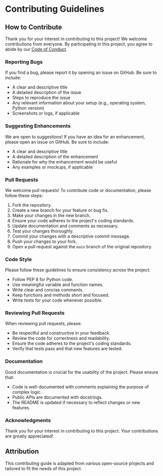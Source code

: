 # Contributing Guidelines

## How to Contribute

Thank you for your interest in contributing to this project! We welcome contributions from everyone. By participating in this project, you agree to abide by our [Code of Conduct](CODE_OF_CONDUCT.md).

### Reporting Bugs

If you find a bug, please report it by opening an issue on GitHub. Be sure to include:

- A clear and descriptive title
- A detailed description of the issue
- Steps to reproduce the issue
- Any relevant information about your setup (e.g., operating system, Python version)
- Screenshots or logs, if applicable

### Suggesting Enhancements

We are open to suggestions! If you have an idea for an enhancement, please open an issue on GitHub. Be sure to include:

- A clear and descriptive title
- A detailed description of the enhancement
- Rationale for why the enhancement would be useful
- Any examples or mockups, if applicable

### Pull Requests

We welcome pull requests! To contribute code or documentation, please follow these steps:

1. Fork the repository.
2. Create a new branch for your feature or bug fix.
3. Make your changes in the new branch.
4. Ensure your code adheres to the project's coding standards.
5. Update documentation and comments as necessary.
6. Test your changes thoroughly.
7. Commit your changes with a descriptive commit message.
8. Push your changes to your fork.
9. Open a pull request against the `main` branch of the original repository.

### Code Style

Please follow these guidelines to ensure consistency across the project:

- Follow PEP 8 for Python code.
- Use meaningful variable and function names.
- Write clear and concise comments.
- Keep functions and methods short and focused.
- Write tests for your code whenever possible.

### Reviewing Pull Requests

When reviewing pull requests, please:

- Be respectful and constructive in your feedback.
- Review the code for correctness and readability.
- Ensure the code adheres to the project's coding standards.
- Verify that tests pass and that new features are tested.

### Documentation

Good documentation is crucial for the usability of the project. Please ensure that:

- Code is well-documented with comments explaining the purpose of complex logic.
- Public APIs are documented with docstrings.
- The README is updated if necessary to reflect changes or new features.

### Acknowledgments

Thank you for your interest in contributing to this project. Your contributions are greatly appreciated!

## Attribution

This contributing guide is adapted from various open-source projects and tailored to fit the needs of this project.
